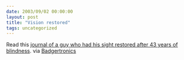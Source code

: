 ```yaml
---
date: 2003/09/02 00:00:00
layout: post
title: "Vision restored"
tags: uncategorized
---
```


Read this [journal of a guy who had his sight restored after 43 years of blindness](http://www.guardian.co.uk/g2/story/0,3604,1029268,00.html). via [Badgertronics](http://badgertronics.com/blog)
